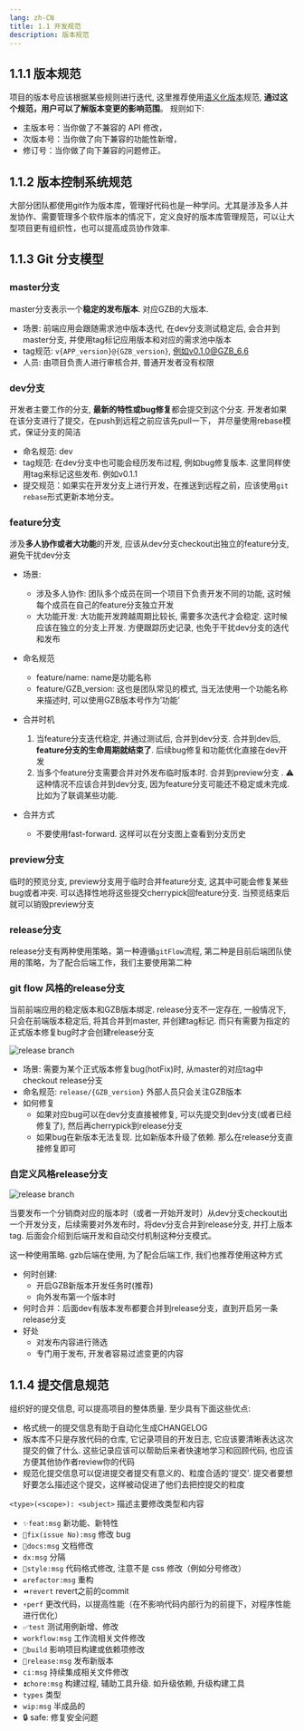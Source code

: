 ```yaml
---
lang: zh-CN
title: 1.1 开发规范
description: 版本规范
---
```


## 1.1.1 版本规范

项目的版本号应该根据某些规则进行迭代, 这里推荐使用[语义化版本](https://semver.org/lang/zh-CN/)规范, **通过这个规范，用户可以了解版本变更的影响范围**。 规则如下:

- 主版本号：当你做了不兼容的 API 修改，
- 次版本号：当你做了向下兼容的功能性新增，
- 修订号：当你做了向下兼容的问题修正。

## 1.1.2 版本控制系统规范

大部分团队都使用git作为版本库，管理好代码也是一种学问。尤其是涉及多人并发协作、需要管理多个软件版本的情况下，定义良好的版本库管理规范，可以让大型项目更有组织性，也可以提高成员协作效率.

## 1.1.3 Git 分支模型

### master分支

master分支表示一个**稳定的发布版本**. 对应GZB的大版本.  

- 场景: 前端应用会跟随需求池中版本迭代, 在dev分支测试稳定后, 会合并到master分支, 并使用tag标记应用版本和对应的需求池中版本
- tag规范: `v{APP_version}@{GZB_version}`, 例如v0.1.0@GZB_6.6
- 人员: 由项目负责人进行审核合并, 普通开发者没有权限

### dev分支

开发者主要工作的分支, **最新的特性或bug修复**都会提交到这个分支. 开发者如果在该分支进行了提交，在push到远程之前应该先pull一下， 并尽量使用rebase模式，保证分支的简洁

- 命名规范: dev
- tag规范: 在dev分支中也可能会经历发布过程, 例如bug修复版本. 这里同样使用tag来标记这些发布. 例如v0.1.1
- 提交规范：如果实在开发分支上进行开发，在推送到远程之前，应该使用`git rebase`形式更新本地分支。

### feature分支

涉及**多人协作或者大功能**的开发, 应该从dev分支checkout出独立的feature分支, 避免干扰dev分支

- 场景:
  - 涉及多人协作: 团队多个成员在同一个项目下负责开发不同的功能, 这时候每个成员在自己的feature分支独立开发
  - 大功能开发: 大功能开发跨越周期比较长, 需要多次迭代才会稳定. 这时候应该在独立的分支上开发. 方便跟踪历史记录, 也免于干扰dev分支的迭代和发布

- 命名规范
  - feature/name: name是功能名称
  - feature/GZB_version:  这也是团队常见的模式, 当无法使用一个功能名称来描述时, 可以使用GZB版本号作为’功能’
- 合并时机
  1. 当feature分支迭代稳定, 并通过测试后, 合并到dev分支. 合并到dev后, **feature分支的生命周期就结束了**. 后续bug修复和功能优化直接在dev开发
  2. 当多个feature分支需要合并对外发布临时版本时. 合并到preview分支 . ⚠️这种情况不应该合并到dev分支, 因为feature分支可能还不稳定或未完成. 比如为了联调某些功能.
- 合并方式
  - 不要使用fast-forward. 这样可以在分支图上查看到分支历史
  
### preview分支

临时的预览分支, preview分支用于临时合并feature分支, 这其中可能会修复某些bug或者冲突. 可以选择性地将这些提交cherrypick回feature分支. 当预览结束后就可以销毁preview分支

### release分支

release分支有两种使用策略，第一种遵循`gitFlow`流程, 第二种是目前后端团队使用的策略，为了配合后端工作，我们主要使用第二种

### git flow 风格的release分支

当前前端应用的稳定版本和GZB版本绑定. release分支不一定存在, 一般情况下, 只会在前端版本稳定后, 将其合并到master, 并创建tag标记. 而只有需要为指定的正式版本修复bug时才会创建release分支

![release branch](./assets/release-branch.png)

- 场景: 需要为某个正式版本修复bug(hotFix)时, 从master的对应tag中checkout release分支
- 命名规范: `release/{GZB_version}` 外部人员只会关注GZB版本
- 如何修复
  - 如果对应bug可以在dev分支直接被修复, 可以先提交到dev分支(或者已经修复了), 然后再cherrypick到release分支
  - 如果bug在新版本无法复现. 比如新版本升级了依赖. 那么在release分支直接修复即可

### 自定义风格release分支

![release branch](./assets/release-branch2.png)

当要发布一个分销商对应的版本时（或者一开始开发时）从dev分支checkout出一个开发分支，后续需要对外发布时，将dev分支合并到release分支, 并打上版本tag. 后面会介绍到后端开发和自动交付机制这种分支模式。

这一种使用策略. gzb后端在使用, 为了配合后端工作, 我们也推荐使用这种方式

- 何时创建:
  - 开启GZB新版本开发任务时(推荐)
  - 向外发布第一个版本时
- 何时合并：后面dev有版本发布都要合并到release分支，直到开启另一条release分支
- 好处
  - 对发布内容进行筛选
  - 专门用于发布, 开发者容易过滤变更的内容

## 1.1.4 提交信息规范

组织好的提交信息, 可以提高项目的整体质量. 至少具有下面这些优点:

- 格式统一的提交信息有助于自动化生成CHANGELOG
- 版本库不只是存放代码的仓库, 它记录项目的开发日志, 它应该要清晰表达这次提交的做了什么. 这些记录应该可以帮助后来者快速地学习和回顾代码, 也应该方便其他协作者review你的代码
- 规范化提交信息可以促进提交者提交有意义的、粒度合适的'提交'. 提交者要想好要怎么描述这个提交，这样被动促进了他们去把控提交的粒度

`<type>(<scope>): <subject>` 描述主要修改类型和内容

- `✨feat:msg` 新功能、新特性
- `🐛fix(issue No):msg` 修改 bug
- `📝docs:msg` 文档修改
- `dx:msg` 分隔
- `🎨style:msg` 代码格式修改, 注意不是 css 修改（例如分号修改）
- `♻️refactor:msg` 重构
- `⏪revert` revert之前的commit
- `⚡️perf` 更改代码，以提高性能（在不影响代码内部行为的前提下，对程序性能进行优化）
- `✅test` 测试用例新增、修改
- `workflow:msg` 工作流相关文件修改
- `🎉build` 影响项目构建或依赖项修改
- `🎉release:msg` 发布新版本
- `ci:msg` 持续集成相关文件修改
- `⏫chore:msg` 构建过程, 辅助工具升级. 如升级依赖, 升级构建工具
- `types` 类型
- `wip:msg` 半成品的
- 🔒 safe: 修复安全问题
